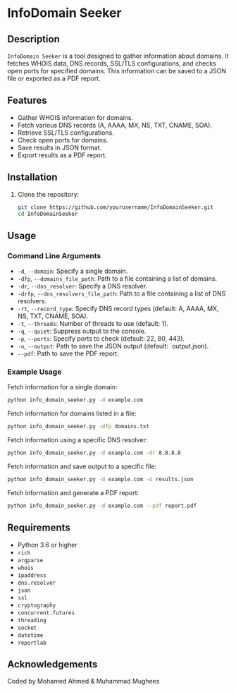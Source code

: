 # InfoDomain Seeker

## Description

`InfoDomain Seeker` is a tool designed to gather information about domains. It fetches WHOIS data, DNS records, SSL/TLS configurations, and checks open ports for specified domains. This information can be saved to a JSON file or exported as a PDF report.

## Features

- Gather WHOIS information for domains.
- Fetch various DNS records (A, AAAA, MX, NS, TXT, CNAME, SOA).
- Retrieve SSL/TLS configurations.
- Check open ports for domains.
- Save results in JSON format.
- Export results as a PDF report.

## Installation

1. Clone the repository:
    ```sh
    git clone https://github.com/yourusername/InfoDomainSeeker.git
    cd InfoDomainSeeker
    ```

## Usage

### Command Line Arguments

- `-d`, `--domain`: Specify a single domain.
- `-dfp`, `--domains_file_path`: Path to a file containing a list of domains.
- `-dr`, `--dns_resolver`: Specify a DNS resolver.
- `-drfp`, `--dns_resolvers_file_path`: Path to a file containing a list of DNS resolvers.
- `-rt`, `--record_type`: Specify DNS record types (default: A, AAAA, MX, NS, TXT, CNAME, SOA).
- `-t`, `--threads`: Number of threads to use (default: 1).
- `-q`, `--quiet`: Suppress output to the console.
- `-p`, `--ports`: Specify ports to check (default: 22, 80, 443).
- `-o`, `--output`: Path to save the JSON output (default: `output.json).
- `--pdf`: Path to save the PDF report.

### Example Usage

Fetch information for a single domain:
```sh
python info_domain_seeker.py -d example.com
```

Fetch information for domains listed in a file:
```sh
python info_domain_seeker.py -dfp domains.txt
```

Fetch information using a specific DNS resolver:
```sh
python info_domain_seeker.py -d example.com -dr 8.8.8.8
```

Fetch information and save output to a specific file:
```sh
python info_domain_seeker.py -d example.com -o results.json
```

Fetch information and generate a PDF report:
```sh
python info_domain_seeker.py -d example.com --pdf report.pdf
```

## Requirements

- Python 3.6 or higher
- `rich`
- `argparse`
- `whois`
- `ipaddress`
- `dns.resolver`
- `json`
- `ssl`
- `cryptography`
- `concurrent.futures`
- `threading`
- `socket`
- `datetime`
- `reportlab`

## Acknowledgements

Coded by Mohamed Ahmed & Muhammad Mughees

